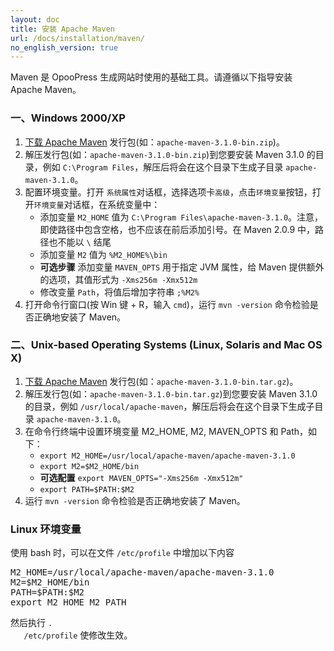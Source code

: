 ```yaml
---
layout: doc
title: 安装 Apache Maven
url: /docs/installation/maven/
no_english_version: true
---
```


Maven 是 OpooPress 生成网站时使用的基础工具。请遵循以下指导安装 Apache Maven。

### 一、Windows 2000/XP
1. [下载 Apache Maven](http://maven.apache.org/download.cgi) 发行包(如：`apache-maven-3.1.0-bin.zip`)。
2. 解压发行包(如：`apache-maven-3.1.0-bin.zip`)到您要安装 Maven 3.1.0 的目录，例如 `C:\Program Files`，解压后将会在这个目录下生成子目录 `apache-maven-3.1.0`。
3.  配置环境变量。打开 `系统属性`对话框，选择选项卡`高级`，点击`环境变量`按钮，打开`环境变量`对话框，在系统变量中：
    - 添加变量 `M2_HOME` 值为 `C:\Program Files\apache-maven-3.1.0`。注意，即使路径中包含空格，也不应该在前后添加引号。在 Maven 2.0.9 中，路径也不能以 `\` 结尾
    - 添加变量 `M2` 值为 `%M2_HOME%\bin`
    - **可选步骤** 添加变量 `MAVEN_OPTS` 用于指定 JVM 属性，给 Maven 提供额外的选项，其值形式为 `-Xms256m -Xmx512m`
    - 修改变量 `Path`，将值后增加字符串 `;%M2%`
4. 打开命令行窗口(按 Win 键 + R，输入 `cmd`)，运行 `mvn -version` 命令检验是否正确地安装了 Maven。

### 二、Unix-based Operating Systems (Linux, Solaris and Mac OS X)
1. [下载 Apache Maven](http://maven.apache.org/download.cgi) 发行包(如：`apache-maven-3.1.0-bin.tar.gz`)。
2. 解压发行包(如：`apache-maven-3.1.0-bin.tar.gz`)到您要安装 Maven 3.1.0 的目录，例如 `/usr/local/apache-maven`，解压后将会在这个目录下生成子目录 `apache-maven-3.1.0`。
3. 在命令行终端中设置环境变量 M2_HOME, M2, MAVEN_OPTS 和 Path，如下：
    - `export M2_HOME=/usr/local/apache-maven/apache-maven-3.1.0`
    - `export M2=$M2_HOME/bin`
    - **可选配置** `export MAVEN_OPTS="-Xms256m -Xmx512m"`
    - `export PATH=$PATH:$M2`
4. 运行 `mvn -version` 命令检验是否正确地安装了 Maven。


<div class='note'>
  <h3>Linux 环境变量</h3>
  <p>使用 bash 时，可以在文件 <code>/etc/profile</code> 中增加以下内容
  <pre>M2_HOME=/usr/local/apache-maven/apache-maven-3.1.0
M2=$M2_HOME/bin
PATH=$PATH:$M2
export M2_HOME M2 PATH</pre>
  </p>
   <p>然后执行 <code>. 
   /etc/profile</code> 使修改生效。</p>
</div>
